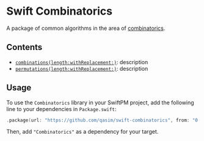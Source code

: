 # Swift Combinatorics

A package of common algorithms in the area of [combinatorics](https://wikipedia.org/wiki/Combinatorics).

## Contents

- [`combinations(length:withReplacement:)`](https://github.com/qasim/swift-combinatorics/blob/main/Sources/Combinatorics/Combinations): description
- [`permutations(length:withReplacement:)`](https://github.com/qasim/swift-combinatorics/blob/main/Sources/Combinatorics/Permutations): description

## Usage

To use the `Combinatorics` library in your SwiftPM project, add the following line to your dependencies in `Package.swift`:

```swift
.package(url: "https://github.com/qasim/swift-combinatorics", from: "0.0.1"),
```

Then, add `"Combinatorics"` as a dependency for your target.
